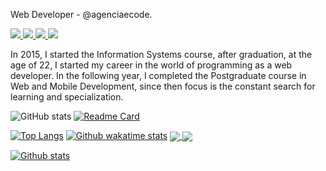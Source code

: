 Web Developer - @agenciaecode.

<p align="left">
  <a href="https://www.facebook.com/edsonjuniornarvaes/" alt="Facebook">
    <img src="https://img.shields.io/badge/-Facebook-4169E1?style=flat-square&labelColor=4169E1&logo=facebook&logoColor=white&link=https://www.facebook.com/edsonjuniornarvaes/"/>
  </a>
   <a href="https://www.instagram.com/edsonjr.andrade/" alt="Instagram">
    <img src="https://img.shields.io/badge/-Instagram-DF0174?style=flat-square&labelColor=DF0174&logo=instagram&logoColor=white&link=https://www.instagram.com/edsonjr.andrade/"/>   </a>
   <a href="https://www.linkedin.com/in/edsonjuniornarvaes" alt="Linkedin">
    <img src="https://img.shields.io/badge/-Linkedin-blue?style=flat-square&logo=Linkedin&logoColor=white&link=https://www.linkedin.com/in/edsonjuniornarvaes" />
  </a>
  <a href="mailto:edsonjunior.narvaes@gmail.com" alt="Gmail">
    <img src="https://img.shields.io/badge/-Gmail-e34c41?style=flat-square&labelColor=e34c41&logo=gmail&logoColor=white&link=edsonjunior.narvaes@gmail.com" />
  </a>
</p>

In 2015, I started the Information Systems course, after graduation, at the age of 22, I started my career in the world of programming as a web developer. In the following year, I completed the Postgraduate course in Web and Mobile Development, since then focus is the constant search for learning and specialization.

![GitHub stats](https://github-readme-stats.vercel.app/api?username=edsonjuniornarvaes&show_icons=true&theme=radical)
[![Readme Card](https://github-readme-stats.vercel.app/api/pin/?username=edsonjuniornarvaes&repo=github-readme-stats)](https://github.com/edsonjuniornarvaes)

[![Top Langs](https://github-readme-stats.vercel.app/api/top-langs/?username=edsonjuniornarvaes&layout=compact)](https://github.com/edsonjuniornarvaes/github-readme-stats)
[![Github wakatime stats](https://github-readme-stats.vercel.app/api/wakatime?username=edsonjuniornarvaes)](https://github.com/edsonjuniornarvaes/github-readme-stats)
<a href="https://github.com/edsonjuniornarvaes">
  <img align="center" src="https://github-readme-stats.vercel.app/api/pin/?username=edsonjuniornarvaes" />
</a>
<a href="https://github.com/edsonjuniornarvaes">
  <img align="center" src="https://github-readme-stats.vercel.app/api/pin/?username=edsonjuniornarvaes" />
</a>

[![Github stats](https://github-readme-stats.vercel.app/api?username=edsonjuniornarvaes&count_private=true&show_icons=true&theme=dracula&include_all_commits=true)](https://github.com/edsonjuniornarvaes)
